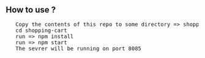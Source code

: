 <h2>How to use ?</h2>
<pre>
   Copy the contents of this repo to some directory => shopping-cart
   cd shopping-cart
   run => npm install
   run => npm start
   The sevrer will be running on port 8085
</pre>
